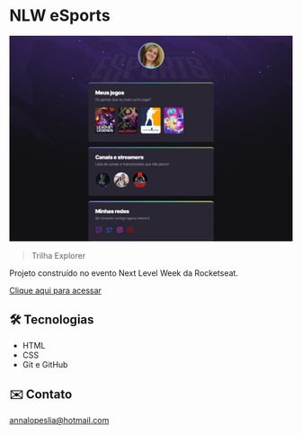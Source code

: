 # NLW eSports

![preview](./.github/carollia19.github.io_NLW-esports-explorer_.png)

> Trilha Explorer

Projeto construído no evento Next Level Week da Rocketseat.

[Clique aqui para acessar](https://carollia19.github.io/NLW-esports-explorer)

## 🛠️ Tecnologias

- HTML
- CSS
- Git e GitHub

## ✉️ Contato

annalopeslia@hotmail.com
